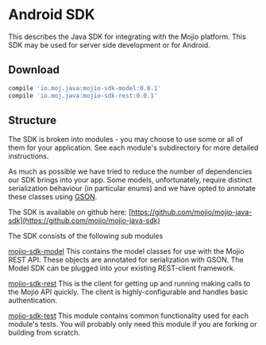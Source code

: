# Android SDK #

This describes the Java SDK for integrating with the Mojio platform. This SDK may be used for server side development or for Android.

## Download ##
```gradle
compile 'io.moj.java:mojio-sdk-model:0.0.1'
compile 'io.moj.java:mojio-sdk-rest:0.0.1'
```

## Structure ##
The SDK is broken into modules - you may choose to use some or all of them for your application.
See each module's subdirectory for more detailed instructions.

As much as possible we have tried to reduce the number of dependencies our SDK brings into your app.
Some models, unfortunately, require distinct serialization behaviour (in particular enums) and we
have opted to annotate these classes using [GSON](https://github.com/google/gson).

The SDK is available on github here: [https://github.com/mojio/mojio-java-sdk](https://github.com/mojio/mojio-java-sdk)

The SDK consists of the following sub modules

[mojio-sdk-model](https://github.com/mojio/mojio-java-sdk/tree/develop/mojio-sdk-model)
  This contains the model classes for use with the Mojio REST API. These objects are annotated for serialization with GSON. The Model SDK can be plugged into your existing REST-client framework.

[mojio-sdk-rest](https://github.com/mojio/mojio-java-sdk/tree/develop/mojio-sdk-rest)
  This is the client for getting up and running making calls to the Mojio API quickly. The client is highly-configurable
  and handles basic authentication.

[mojio-sdk-test](https://github.com/mojio/mojio-java-sdk/tree/develop/mojio-sdk-test)
  This module contains common functionality used for each module's tests. You will probably only need this module if you are forking or building from scratch.
